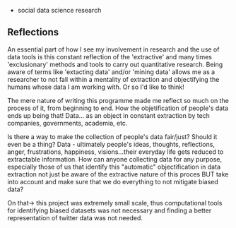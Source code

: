 - social data science research 

## Reflections

An essential part of how I see my involvement in research and the use of data tools is this constant reflection of the 'extractive' and many times 'exclusionary' methods and tools to carry out quantitative research. 
Being aware of terms like 'extacting data' and/or 'mining data' allows me as a researcher to not fall within a mentality of extraction and objectifying the humans whose data I am working with. Or so I'd like to think!

The mere nature of writing this programme made me reflect so much on the process of it, from beginning to end.
How the objetification of people's data ends up being that! Data... as an object in constant extraction by tech companies, governments, academia, etc.

Is there a way to make the collection of people's data fair/just? Should it even be a thing? 
Data - ultimately people's ideas, thoughts, reflections, anger, frustrations, happiness, visions...their everyday life gets reduced to extractable information.
How can anyone collecting data for any purpose, especially those of us that identify this "automatic" objectification in data extraction not just be aware of the extractive nature of this proces BUT take into account and make sure that we do everything to not mitigate biased data? 

On that-> this project was extremely small scale, thus computational tools for identifying biased datasets was not necessary and finding a better representation of twitter data was not needed. 



